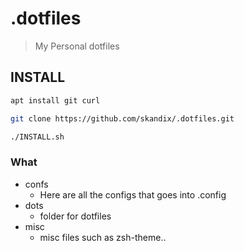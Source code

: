 # .dotfiles
> My Personal dotfiles



## INSTALL
```bash
apt install git curl

git clone https://github.com/skandix/.dotfiles.git

./INSTALL.sh

```

### What
* confs
	* Here are all the configs that goes into .config
* dots
	* folder for dotfiles
* misc
	* misc files such as zsh-theme.. 
